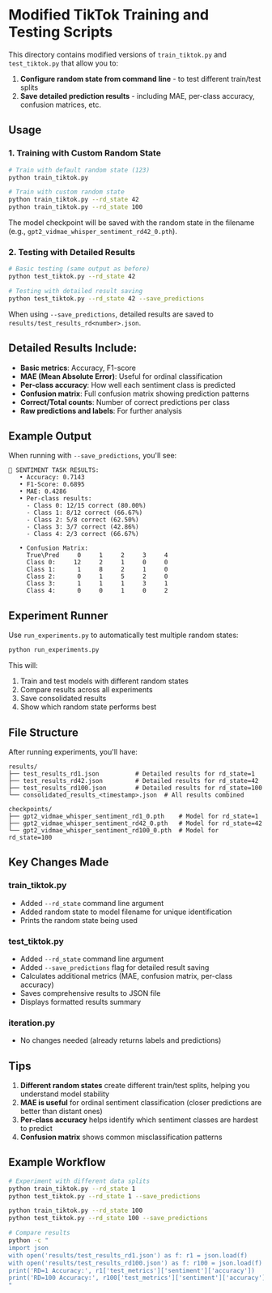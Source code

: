 # Modified TikTok Training and Testing Scripts

This directory contains modified versions of `train_tiktok.py` and `test_tiktok.py` that allow you to:

1. **Configure random state from command line** - to test different train/test splits
2. **Save detailed prediction results** - including MAE, per-class accuracy, confusion matrices, etc.

## Usage

### 1. Training with Custom Random State

```bash
# Train with default random state (123)
python train_tiktok.py

# Train with custom random state
python train_tiktok.py --rd_state 42
python train_tiktok.py --rd_state 100
```

The model checkpoint will be saved with the random state in the filename (e.g., `gpt2_vidmae_whisper_sentiment_rd42_0.pth`).

### 2. Testing with Detailed Results

```bash
# Basic testing (same output as before)
python test_tiktok.py --rd_state 42

# Testing with detailed result saving
python test_tiktok.py --rd_state 42 --save_predictions
```

When using `--save_predictions`, detailed results are saved to `results/test_results_rd<number>.json`.

## Detailed Results Include:

- **Basic metrics**: Accuracy, F1-score
- **MAE (Mean Absolute Error)**: Useful for ordinal classification
- **Per-class accuracy**: How well each sentiment class is predicted
- **Confusion matrix**: Full confusion matrix showing prediction patterns
- **Correct/Total counts**: Number of correct predictions per class
- **Raw predictions and labels**: For further analysis

## Example Output

When running with `--save_predictions`, you'll see:

```
🎯 SENTIMENT TASK RESULTS:
   • Accuracy: 0.7143
   • F1-Score: 0.6895
   • MAE: 0.4286
   • Per-class results:
     - Class 0: 12/15 correct (80.00%)
     - Class 1: 8/12 correct (66.67%)
     - Class 2: 5/8 correct (62.50%)
     - Class 3: 3/7 correct (42.86%)
     - Class 4: 2/3 correct (66.67%)

   • Confusion Matrix:
     True\Pred     0     1     2     3     4
     Class 0:     12     2     1     0     0
     Class 1:      1     8     2     1     0
     Class 2:      0     1     5     2     0
     Class 3:      1     1     1     3     1
     Class 4:      0     0     1     0     2
```

## Experiment Runner

Use `run_experiments.py` to automatically test multiple random states:

```bash
python run_experiments.py
```

This will:
1. Train and test models with different random states
2. Compare results across all experiments
3. Save consolidated results
4. Show which random state performs best

## File Structure

After running experiments, you'll have:

```
results/
├── test_results_rd1.json          # Detailed results for rd_state=1
├── test_results_rd42.json         # Detailed results for rd_state=42
├── test_results_rd100.json        # Detailed results for rd_state=100
└── consolidated_results_<timestamp>.json  # All results combined

checkpoints/
├── gpt2_vidmae_whisper_sentiment_rd1_0.pth    # Model for rd_state=1
├── gpt2_vidmae_whisper_sentiment_rd42_0.pth   # Model for rd_state=42
└── gpt2_vidmae_whisper_sentiment_rd100_0.pth  # Model for rd_state=100
```

## Key Changes Made

### train_tiktok.py
- Added `--rd_state` command line argument
- Added random state to model filename for unique identification
- Prints the random state being used

### test_tiktok.py  
- Added `--rd_state` command line argument
- Added `--save_predictions` flag for detailed result saving
- Calculates additional metrics (MAE, confusion matrix, per-class accuracy)
- Saves comprehensive results to JSON file
- Displays formatted results summary

### iteration.py
- No changes needed (already returns labels and predictions)

## Tips

1. **Different random states** create different train/test splits, helping you understand model stability
2. **MAE is useful** for ordinal sentiment classification (closer predictions are better than distant ones)
3. **Per-class accuracy** helps identify which sentiment classes are hardest to predict
4. **Confusion matrix** shows common misclassification patterns

## Example Workflow

```bash
# Experiment with different data splits
python train_tiktok.py --rd_state 1
python test_tiktok.py --rd_state 1 --save_predictions

python train_tiktok.py --rd_state 100  
python test_tiktok.py --rd_state 100 --save_predictions

# Compare results
python -c "
import json
with open('results/test_results_rd1.json') as f: r1 = json.load(f)
with open('results/test_results_rd100.json') as f: r100 = json.load(f)
print('RD=1 Accuracy:', r1['test_metrics']['sentiment']['accuracy'])
print('RD=100 Accuracy:', r100['test_metrics']['sentiment']['accuracy'])
"
```
